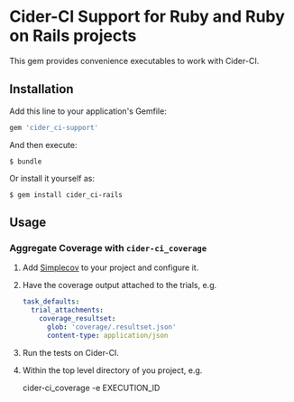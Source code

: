 # Cider-CI Support for Ruby and Ruby on Rails projects 

This gem provides convenience executables to work with Cider-CI. 


## Installation

Add this line to your application's Gemfile:

```ruby
gem 'cider_ci-support'
```

And then execute:

    $ bundle

Or install it yourself as:

    $ gem install cider_ci-rails


## Usage

### Aggregate Coverage with `cider-ci_coverage` 

1. Add [Simplecov]() to your project and configure it.

2. Have the coverage output attached to the trials, e.g. 

    ```yaml
    task_defaults:
      trial_attachments:
        coverage_resultset:
          glob: 'coverage/.resultset.json'
          content-type: application/json
    ```

3. Run the tests on Cider-CI. 

4. Within the top level directory of you project, e.g. 

    cider-ci_coverage -e EXECUTION_ID



